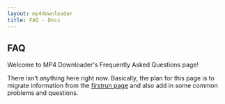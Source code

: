 ```yaml
---
layout: mp4downloader
title: FAQ - Docs
---
```

## FAQ

Welcome to MP4 Downloader's Frequently Asked Questions page!

There isn't anything here right now. Basically, the plan for this page is to migrate information from the [firstrun page](http://mp4downloader.mozdev.org/firstrun.html) and also add in some common problems and questions.